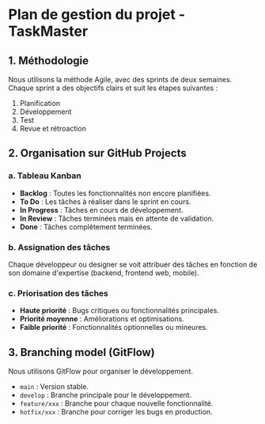 # Plan de gestion du projet - TaskMaster

## 1. Méthodologie
Nous utilisons la méthode Agile, avec des sprints de deux semaines. Chaque sprint a des objectifs clairs et suit les étapes suivantes :
1. Planification
2. Développement
3. Test
4. Revue et rétroaction

## 2. Organisation sur GitHub Projects
### a. Tableau Kanban
- **Backlog** : Toutes les fonctionnalités non encore planifiées.
- **To Do** : Les tâches à réaliser dans le sprint en cours.
- **In Progress** : Tâches en cours de développement.
- **In Review** : Tâches terminées mais en attente de validation.
- **Done** : Tâches complètement terminées.

### b. Assignation des tâches
Chaque développeur ou designer se voit attribuer des tâches en fonction de son domaine d'expertise (backend, frontend web, mobile).

### c. Priorisation des tâches
- **Haute priorité** : Bugs critiques ou fonctionnalités principales.
- **Priorité moyenne** : Améliorations et optimisations.
- **Faible priorité** : Fonctionnalités optionnelles ou mineures.

## 3. Branching model (GitFlow)
Nous utilisons GitFlow pour organiser le développement.
- `main` : Version stable.
- `develop` : Branche principale pour le développement.
- `feature/xxx` : Branche pour chaque nouvelle fonctionnalité.
- `hotfix/xxx` : Branche pour corriger les bugs en production.
